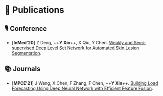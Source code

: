 # 📝 Publications 
## 🎙 Conference
- [**InMed'20**] Z Deng, ++**Y Xin**++, X Qiu, Y Chen. [Weakly and Semi-supervised Deep Level Set Network for Automated Skin Lesion Segmentation](https://link.springer.com/chapter/10.1007/978-981-15-5852-8_14). 

## 📚 Journals
- [**MPCE'21**] J Wang, X Chen, F Zhang, F Chen, ++**Y Xin**++. [Building Load Forecasting Using Deep Neural Network with Efficient Feature Fusion](https://ieeexplore.ieee.org/abstract/document/9319813).
